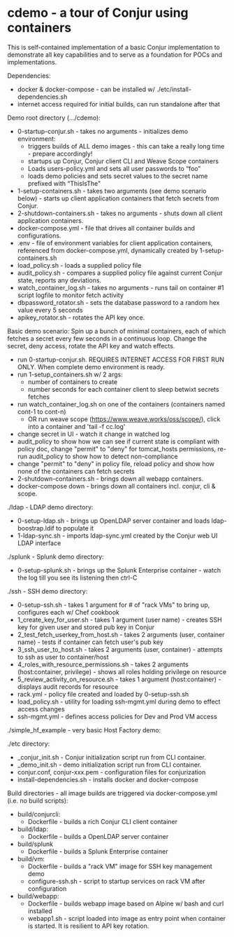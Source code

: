 # cdemo - a tour of Conjur using containers

This is self-contained implementation of a basic Conjur implementation to demonstrate all key capabilities and to serve as a foundation for POCs and implementations.

Dependencies:
  - docker & docker-compose - can be installed w/ ./etc/install-dependencies.sh
  - internet access required for initial builds, can run standalone after that

Demo root directory (.../cdemo):
  - 0-startup-conjur.sh - takes no arguments - initializes demo environment:
    - triggers builds of ALL demo images - this can take a really long time - prepare accordingly!
    - startups up Conjur, Conjur client CLI and Weave Scope containers
    - Loads users-policy.yml and sets all user passwords to “foo”
    - loads demo policies and sets secret values to the secret name prefixed with “ThisIsThe"
  - 1-setup-containers.sh - takes two arguments (see demo scenario below) - starts up client application containers that fetch secrets from Conjur. 
  - 2-shutdown-containers.sh - takes no arguments - shuts down all client application containers.
  - docker-compose.yml - file that drives all container builds and configurations.
  - .env - file of environment variables for client application containers, referenced from docker-compose.yml, dynamically created by 1-setup-containers.sh
  - load_policy.sh - loads a supplied policy file
  - audit_policy.sh - compares a supplied policy file against current Conjur state, reports any deviations.
  - watch_container_log.sh - takes no arguments - runs tail on container #1 script logfile to monitor fetch activity
  - dbpassword_rotator.sh - sets the database password to a random hex value every 5 seconds
  - apikey_rotator.sh - rotates the API key once.

Basic demo scenario:
  Spin up a bunch of minimal containers, each of which fetches a secret every few seconds in a continuous loop. Change the secret, deny access, rotate the API key and watch effects.

  - run 0-startup-conjur.sh. REQUIRES INTERNET ACCESS FOR FIRST RUN ONLY. When complete demo environment is ready.
  - run 1-setup_containers.sh w/ 2 args:
    - number of containers to create
    - number seconds for each container client to sleep betwixt secrets fetches
  - run watch_container_log.sh on one of the containers (containers named cont-1 to cont-n)
    - OR run weave scope (https://www.weave.works/oss/scope/), click into a container and 'tail -f cc.log'
  - change secret in UI - watch it change in watched log
  - audit_policy to show how we can see if current state is compliant with policy doc, change "permit" to "deny" for tomcat_hosts permissions, re-run audit_policy to show how to detect non-compliance
  - change "permit" to "deny" in policy file, reload policy and show how none of the containers can fetch secrets
  - 2-shutdown-containers.sh - brings down all webapp containers.
  - docker-compose down - brings down all containers incl. conjur, cli & scope.

./ldap - LDAP demo directory:
  - 0-setup-ldap.sh - brings up OpenLDAP server container and loads ldap-boostrap.ldif to populate it
  - 1-ldap-sync.sh - imports ldap-sync.yml created by the Conjur web UI LDAP interface 

./splunk - Splunk demo directory:
  - 0-setup-splunk.sh - brings up the Splunk Enterprise container - watch the log till you see its listening then ctrl-C

./ssh - SSH demo directory:
  - 0-setup-ssh.sh - takes 1 argument for # of "rack VMs" to bring up, configures each w/ Chef cookbook
  - 1_create_key_for_user.sh - takes 1 argument (user name) - creates SSH key for given user and stored pub key in Conjur
  - 2_test_fetch_userkey_from_host.sh - takes 2 arguments (user, container name) - tests if container can fetch user's pub key
  - 3_ssh_user_to_host.sh - takes 2 arguments (user, container) - attempts to ssh as user to container/host
  - 4_roles_with_resource_permissions.sh - takes 2 arguments (host:container, privilege) - shows all roles holding privilege on resource
  - 5_review_activity_on_resource.sh - takes 1 argument (host:container) - displays audit records for resource
  - rack.yml - policy file created and loaded by 0-setup-ssh.sh
  - load_policy.sh - utility for loading ssh-mgmt.yml during demo to effect access changes
  - ssh-mgmt.yml - defines access policies for Dev and Prod VM access

./simple_hf_example - very basic Host Factory demo:

./etc directory:
  - _conjur_init.sh - Conjur initialization script run from CLI container.
  - _demo_init.sh - demo initialization script run from CLI container.
  - conjur.conf, conjur-xxx.pem - configuration files for conjurization
  - install-dependencies.sh - installs docker and docker-compose

Build directories - all image builds are triggered via docker-compose.yml (i.e. no build scripts):
  - build/conjurcli:
    - Dockerfile - builds a rich Conjur CLI client container
  - build/ldap:
    - Dockerfile - builds a OpenLDAP server container
  - build/splunk
    - Dockerfile - builds a Splunk Enterprise container
  - build/vm:
    - Dockerfile - builds a "rack VM" image for SSH key management demo
    - configure-ssh.sh - script to startup services on rack VM after configuration
  - build/webapp:
    - Dockerfile - builds webapp image based on Alpine w/ bash and curl installed
    - webapp1.sh - script loaded into image as entry point when container is started. It is resilient to API key rotation.

